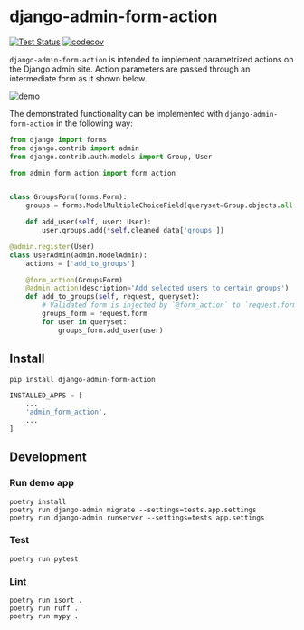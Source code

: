 # django-admin-form-action

[![Test Status][test-status-image]][test-status-link]
[![codecov][codecov-image]][codecov-link]

`django-admin-form-action` is intended to implement parametrized actions on the Django admin site. 
Action parameters are passed through an intermediate form as it shown below.

![demo](https://github.com/pauk-slon/django-admin-form-action/assets/2351932/a6c67b47-0fde-4d9e-9c23-cb50e9a87e48)

The demonstrated functionality can be implemented with `django-admin-form-action` in the following way:

```python
from django import forms
from django.contrib import admin
from django.contrib.auth.models import Group, User

from admin_form_action import form_action


class GroupsForm(forms.Form):
    groups = forms.ModelMultipleChoiceField(queryset=Group.objects.all())

    def add_user(self, user: User):
        user.groups.add(*self.cleaned_data['groups'])

@admin.register(User)
class UserAdmin(admin.ModelAdmin):
    actions = ['add_to_groups']

    @form_action(GroupsForm)
    @admin.action(description='Add selected users to certain groups')
    def add_to_groups(self, request, queryset):
        # Validated form is injected by `@form_action` to `request.form`
        groups_form = request.form
        for user in queryset:
            groups_form.add_user(user)
```

## Install

```shell
pip install django-admin-form-action
```

```python
INSTALLED_APPS = [
    ...
    'admin_form_action',
    ...
]
```

## Development

### Run demo app

```shell
poetry install
poetry run django-admin migrate --settings=tests.app.settings
poetry run django-admin runserver --settings=tests.app.settings
```

### Test

```shell
poetry run pytest
```

### Lint

```shell
poetry run isort .
poetry run ruff . 
poetry run mypy .
```

[codecov-image]: https://codecov.io/gh/pauk-slon/django-admin-form-action/graph/badge.svg?token=QCY3CW2ZVG
[codecov-link]: https://codecov.io/gh/pauk-slon/django-admin-form-action
[test-status-image]: https://github.com/pauk-slon/django-admin-form-action/actions/workflows/test.yaml/badge.svg
[test-status-link]: https://github.com/pauk-slon/django-admin-form-action/actions/workflows/test.yaml
